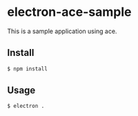 # electron-ace-sample

This is a sample application using ace.

## Install

```bash
$ npm install
```

## Usage

```bash
$ electron .
```

